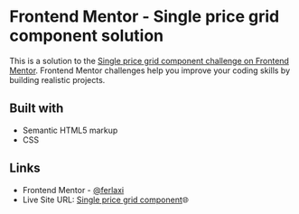 # Frontend Mentor - Single price grid component solution

This is a solution to the [Single price grid component challenge on Frontend Mentor](https://www.frontendmentor.io/challenges/single-price-grid-component-5ce41129d0ff452fec5abbbc). Frontend Mentor challenges help you improve your coding skills by building realistic projects. 

## Built with

- Semantic HTML5 markup
- CSS

## Links
- Frontend Mentor - [@ferlaxi](https://www.frontendmentor.io/profile/ferlaxi)
- Live Site URL: [Single price grid component]()🌐
